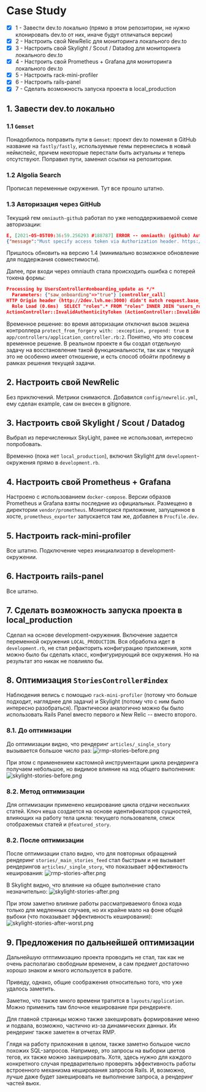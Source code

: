 # Case Study

- [x] 1 - Завести dev.to локально (прямо в этом репозитории, не нужно
      клонировать dev.to от них, иначе будут отличаться версии)
- [x] 2 - Настроить свой NewRelic для мониторинга локального dev.to
- [x] 3 - Настроить свой Skylight / Scout / Datadog для мониторинга
      локального dev.to
- [x] 4 - Настроить свой Prometheus + Grafana для мониторинга локального dev.to
- [x] 5 - Настроить rack-mini-profiler
- [x] 6 - Настроить rails-panel
- [x] 7 - Сделать возможность запуска проекта в local_production

## 1. Завести dev.to локально

### 1.1 `Gemset`

Понадобилось поправить пути в `Gemset`: проект dev.to поменял в GitHub
название на `fastly/fastly`, используемые гемы перенеслись в новый неймспейс,
причем некоторые перестали быть актуальны и теперь отсутствуют.
Поправил пути, заменил ссылки на репозитории.

### 1.2 Algolia Search

Прописал переменные окружения. Тут все прошло штатно.

### 1.3 Авторизация через GitHub

Текущий гем `omniauth-github` работал по уже неподдерживаемой схеме авторизации:

```json
E, [2021-05-05T09:36:59.256293 #188787] ERROR -- omniauth: (github) Authentication failure! invalid_credentials: OAuth2::Error, :
{"message":"Must specify access token via Authorization header. https://developer.github.com/changes/2020-02-10-deprecating-auth-through-query-param","documentation_url":"https://docs.github.com/v3/#oauth2-token-sent-in-a-header"}
```

Пришлось обновить на версию 1.4 (минимально возможное обновление
для поддержания совместимости).

Далее, при входи через omniauth стала происходить ошибка с потерей токена формы:

```json
Processing by UsersController#onboarding_update as */*
  Parameters: {"saw_onboarding"=>"true"} [controller_call]
HTTP Origin header (http://2dev.lvh.me:3000) didn't match request.base_url (http://2dev.lvh.me:3000)
  Role Load (0.6ms)  SELECT "roles".* FROM "roles" INNER JOIN "users_roles" ON "roles"."id" = "users_roles"."role_id" WHERE "users_roles"."user_id" = $1 AND (((roles.name = 'super_admin') AND (roles.resource_type IS NULL) AND (roles.resource_id IS NULL)))  [["user_id", 11]] [sql_query]
ActionController::InvalidAuthenticityToken (ActionController::InvalidAuthenticityToken) [error]
```

Временное решение: во время авторизации отключил вызов экшена
контроллера `protect_from_forgery with: :exception, prepend: true`
в `app/controllers/application_controller.rb:2`.
Понятно, что это совсем временное решение.
В реальном проекте я бы создал отдельную задачу на восстановление
такой функциональности, так как к текущей это не особенно имеет отношение,
и есть способ обойти проблему в рамках решения текущей задачи.

## 2. Настроить свой NewRelic

Без приключений. Метрики снимаются.
Добавился `config/newrelic.yml`, ему сделан example, сам он внесен в gitignore.

## 3. Настроить свой Skylight / Scout / Datadog

Выбрал из перечисленных SkyLight, ранее не использовал, интересно попробовать.

Временно (пока нет `local_production`), включил Skylight для `development`-окружения
прямо в `development.rb`.

## 4. Настроить свой Prometheus + Grafana

Настроено с использованием `docker-compose`. Версии образов Prometheus и Grafana
взяты последние из официальных. Размещено в директории `vendor/prometheus`.
Мониторися приложение, запущенное в хосте, `prometheus_exporter` запускается там же,
добавлен в `Procfile.dev`.

## 5. Настроить rack-mini-profiler

Все штатно. Подключение через инициализатор в development-окружении.

## 6. Настроить rails-panel

Все штатно.

## 7. Сделать возможность запуска проекта в local_production

Сделал на основе development-окружения. Включение задается переменной окружения
`LOCAL_PRODUCTION`. Вся обработка идет в `development.rb`, не стал рефакторить
конфигурацию приложения, хотя можно было бы сделать класс, конфигурирующий
все окружения. Но на результат это никак не повлияло бы.

## 8. Оптимизация `StoriesController#index`

Наблюдения велись с помощью `rack-mini-profiler` (потому что больше подходит,
нагляднее для задачи) и Skylight (потому что с ним было интересно разобраться).
Практически аналогично можно бы было использовать Rails Panel вместо первого и
New Relic -- вместо второго.

### 8.1. До оптимизации

До оптимизации видно, что рендеринг `articles/_single_story` вызывается
большое число раз:
![rmp-stories-before.png](rmp-stories-before.png)

При этом с применением кастомной инструментации цикла рендеринга получаем небольшое,
но видимое влияние на ход общего выполнения:
![skylight-stories-before.png](skylight-stories-before.png)

### 8.2. Метод оптимизации

Для оптимизации применено кеширование цикла отдачи нескольких статей.
Ключ кеша создается на основе идентификаторов сущностей, влияющих на
работу тела цикла: текущего пользователя, списк отображемых статей и
`@featured_story`.

### 8.2. После оптимизации

После оптимизации стало видно, что для повторных обращений
рендеринг `stories/_main_stories_feed` стал быстрым и не вызывает рендерингов
`articles/_single_story`, что показывает эффективность кеширования:
![rmp-stories-after.png](rmp-stories-after.png)

В Skylight видно, что влияние на общее выполнение стало незначительно:
![skylight-stories-after.png](skylight-stories-after.png)

При этом заметно влияние работы рассматриваемого блока кода только для
медленных случаев, но их крайне мало на фоне общей выбоки (что показывает
эффективность кеширования):
![skylight-stories-after-worst.png](skylight-stories-after-worst.png)

## 9. Предложения по дальнейшей оптимизации

Дальнейшую отптимизацию проекта проводить не стал, так как не
очень располагаю свободным временем, а сам предмет достаточно
хорошо знаком и много используется в работе.

Приведу, однако, общие соображения относительно того, что уже
удалось заметить.

Заметно, что также много времени тратится в `layouts/application`.
Можно применить там блочное кеширование при рендеринге.

Для главной страницы можно также закешировать формирование
меню и подвала, возможно, частично из-за динамических данных.
Их рендеринг также заметен в отчетах RMP.

Глядя на работу приложения в целом, также заметно большое число
похожих SQL-запросов. Например, это запросы на выборки цветов тегов,
их также можно закешировать. Хотя, здесь нужно для каждого конкретного случая
предварительно проверять эффективность работы встроенного механизма
кеширования запросов Rails. И, возможно, лучше даже будет закешировать не
выполнение запроса, а рендеринг частей вьюх.
